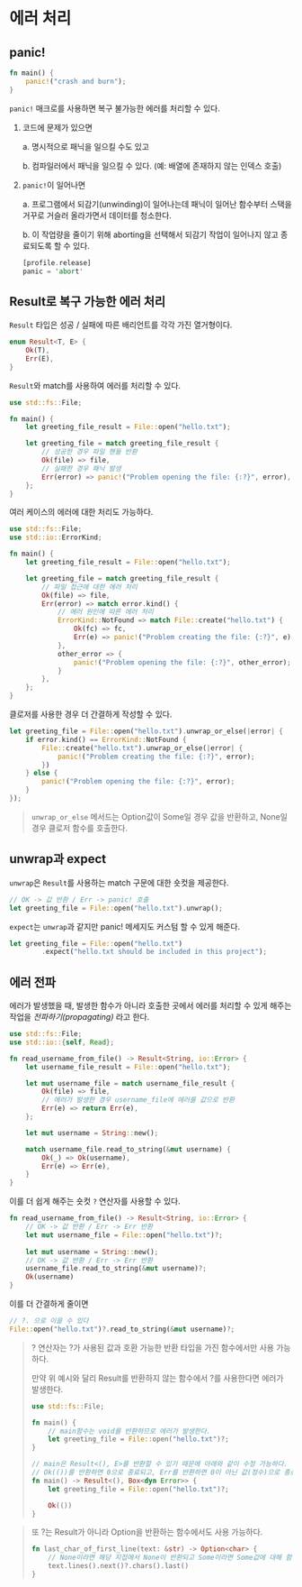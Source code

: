 # 에러 처리

## panic!

```rust
fn main() {
    panic!("crash and burn");
}
```

`panic!` 매크로를 사용하면 복구 불가능한 에러를 처리할 수 있다.

1. 코드에 문제가 있으면

   a. 명시적으로 패닉을 일으킬 수도 있고

   b. 컴파일러에서 패닉을 일으킬 수 있다. (예: 배열에 존재하지 않는 인덱스 호출)

2. `panic!`이 일어나면

   a. 프로그램에서 되감기(unwinding)이 일어나는데 패닉이 일어난 함수부터 스택을 거꾸로 거슬러 올라가면서 데이터를 청소한다.

   b. 이 작업량을 줄이기 위해 aborting을 선택해서 되감기 작업이 일어나지 않고 종료되도록 할 수 있다.

   ```rust
   [profile.release]
   panic = 'abort'
   ```



## Result로 복구 가능한 에러 처리

`Result` 타입은 성공 / 실패에 따른 배리언트를 각각 가진 열거형이다.

``` rust
enum Result<T, E> {
    Ok(T),
    Err(E),
}
```

`Result`와 match를 사용하여 에러를 처리할 수 있다.

``` rust
use std::fs::File;

fn main() {
    let greeting_file_result = File::open("hello.txt");

    let greeting_file = match greeting_file_result {
        // 성공한 경우 파일 핸들 반환
        Ok(file) => file,
        // 실패한 경우 패닉 발생
        Err(error) => panic!("Problem opening the file: {:?}", error),
    };
}
```

여러 케이스의 에러에 대한 처리도 가능하다.

``` rust
use std::fs::File;
use std::io::ErrorKind;

fn main() {
    let greeting_file_result = File::open("hello.txt");

    let greeting_file = match greeting_file_result {
        // 파일 접근에 대한 에러 처리
        Ok(file) => file,
        Err(error) => match error.kind() {
            // 에러 원인에 따른 에러 처리
            ErrorKind::NotFound => match File::create("hello.txt") {
                Ok(fc) => fc,
                Err(e) => panic!("Problem creating the file: {:?}", e),
            },
            other_error => {
                panic!("Problem opening the file: {:?}", other_error);
            }
        },
    };
}
```

클로저를 사용한 경우 더 간결하게 작성할 수 있다.

``` rust
let greeting_file = File::open("hello.txt").unwrap_or_else(|error| {
    if error.kind() == ErrorKind::NotFound {
        File::create("hello.txt").unwrap_or_else(|error| {
            panic!("Problem creating the file: {:?}", error);
        })
    } else {
        panic!("Problem opening the file: {:?}", error);
    }
});
```

> `unwrap_or_else` 메서드는 Option값이 Some일 경우 값을 반환하고, None일 경우 클로저 함수를 호출한다.

## unwrap과 expect

`unwrap`은 `Result`를 사용하는 match 구문에 대한 숏컷을 제공한다.

``` rust
// OK -> 값 반환 / Err -> panic! 호출 
let greeting_file = File::open("hello.txt").unwrap();
```

`expect`는 `unwrap`과 같지만 panic! 메세지도 커스텀 할 수 있게 해준다.

``` rust
let greeting_file = File::open("hello.txt")
        .expect("hello.txt should be included in this project");
```

## 에러 전파

에러가 발생했을 때, 발생한 함수가 아니라 호출한 곳에서 에러를 처리할 수 있게 해주는 작업을 _전파하기(propagating)_ 라고 한다.

```rust
use std::fs::File;
use std::io::{self, Read};

fn read_username_from_file() -> Result<String, io::Error> {
    let username_file_result = File::open("hello.txt");

    let mut username_file = match username_file_result {
        Ok(file) => file,
        // 에러가 발생한 경우 username_file에 에러를 값으로 반환 
        Err(e) => return Err(e),
    };

    let mut username = String::new();

    match username_file.read_to_string(&mut username) {
        Ok(_) => Ok(username),
        Err(e) => Err(e),
    }
}
```

이를 더 쉽게 해주는 숏컷 `?` 연산자를 사용할 수 있다.

``` rust
fn read_username_from_file() -> Result<String, io::Error> {
    // OK -> 값 반환 / Err -> Err 반환
    let mut username_file = File::open("hello.txt")?;
    
    let mut username = String::new();
    // OK -> 값 반환 / Err -> Err 반환
    username_file.read_to_string(&mut username)?;
    Ok(username)
}
```

이를 더 간결하게 줄이면

``` rust
// ?. 으로 이을 수 있다
File::open("hello.txt")?.read_to_string(&mut username)?;
```

> ? 연산자는 ?가 사용된 값과 호환 가능한 반환 타입을 가진 함수에서만 사용 가능하다.
>
> 만약 위 예시와 달리 Result를 반환하지 않는 함수에서 ?를 사용한다면 에러가 발생한다.
>
> ``` rust
> use std::fs::File;
> 
> fn main() {
>     // main함수는 void를 반환하므로 에러가 발생한다.
>     let greeting_file = File::open("hello.txt")?;
> }
> 
> // main은 Result<(), E>를 반환할 수 있기 때문에 아래와 같이 수정 가능하다.
> // Ok(())를 반환하면 0으로 종료되고, Err를 반환하면 0이 아닌 값(정수)으로 종료된다.
> fn main() -> Result<(), Box<dyn Error>> {
>     let greeting_file = File::open("hello.txt")?;
> 
>     Ok(())
> }
> ```

> 또 ?는 Result가 아니라 Option을 반환하는 함수에서도 사용 가능하다.
>
> ``` rust
> fn last_char_of_first_line(text: &str) -> Option<char> {
>     // None이라면 해당 지접에서 None이 반환되고 Some이라면 Some값에 대해 함수 호출이 이어진다.
>     text.lines().next()?.chars().last()
> }
> ```
>
> 